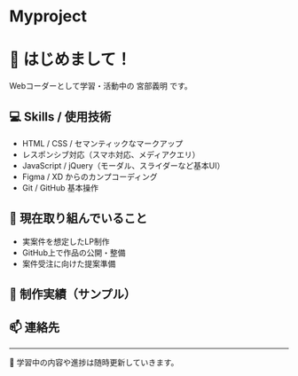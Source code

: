 # Myproject

# 👋 はじめまして！

Webコーダーとして学習・活動中の 宮部義明 です。

## 💻 Skills / 使用技術
- HTML / CSS / セマンティックなマークアップ
- レスポンシブ対応（スマホ対応、メディアクエリ）
- JavaScript / jQuery（モーダル、スライダーなど基本UI）
- Figma / XD からのカンプコーディング
- Git / GitHub 基本操作

## 🔧 現在取り組んでいること
- 実案件を想定したLP制作
- GitHub上で作品の公開・整備
- 案件受注に向けた提案準備

## 📘 制作実績（サンプル）

## 📫 連絡先

---

📝 学習中の内容や進捗は随時更新していきます。

